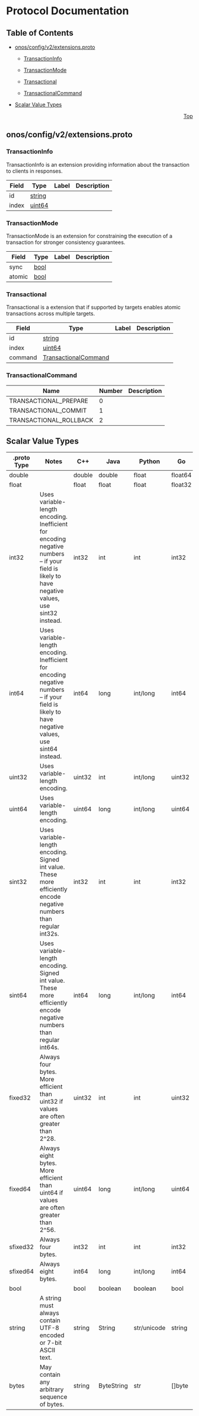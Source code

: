 # Protocol Documentation
<a name="top"></a>

## Table of Contents

- [onos/config/v2/extensions.proto](#onos/config/v2/extensions.proto)
    - [TransactionInfo](#onos.config.v2.TransactionInfo)
    - [TransactionMode](#onos.config.v2.TransactionMode)
    - [Transactional](#onos.config.v2.Transactional)
  
    - [TransactionalCommand](#onos.config.v2.TransactionalCommand)
  
- [Scalar Value Types](#scalar-value-types)



<a name="onos/config/v2/extensions.proto"></a>
<p align="right"><a href="#top">Top</a></p>

## onos/config/v2/extensions.proto



<a name="onos.config.v2.TransactionInfo"></a>

### TransactionInfo
TransactionInfo is an extension providing information about the transaction
to clients in responses.


| Field | Type | Label | Description |
| ----- | ---- | ----- | ----------- |
| id | [string](#string) |  |  |
| index | [uint64](#uint64) |  |  |






<a name="onos.config.v2.TransactionMode"></a>

### TransactionMode
TransactionMode is an extension for constraining the execution of a transaction for
stronger consistency guarantees.


| Field | Type | Label | Description |
| ----- | ---- | ----- | ----------- |
| sync | [bool](#bool) |  |  |
| atomic | [bool](#bool) |  |  |






<a name="onos.config.v2.Transactional"></a>

### Transactional
Transactional is a extension that if supported by targets enables atomic
transactions across multiple targets.


| Field | Type | Label | Description |
| ----- | ---- | ----- | ----------- |
| id | [string](#string) |  |  |
| index | [uint64](#uint64) |  |  |
| command | [TransactionalCommand](#onos.config.v2.TransactionalCommand) |  |  |





 


<a name="onos.config.v2.TransactionalCommand"></a>

### TransactionalCommand


| Name | Number | Description |
| ---- | ------ | ----------- |
| TRANSACTIONAL_PREPARE | 0 |  |
| TRANSACTIONAL_COMMIT | 1 |  |
| TRANSACTIONAL_ROLLBACK | 2 |  |


 

 

 



## Scalar Value Types

| .proto Type | Notes | C++ | Java | Python | Go | C# | PHP | Ruby |
| ----------- | ----- | --- | ---- | ------ | -- | -- | --- | ---- |
| <a name="double" /> double |  | double | double | float | float64 | double | float | Float |
| <a name="float" /> float |  | float | float | float | float32 | float | float | Float |
| <a name="int32" /> int32 | Uses variable-length encoding. Inefficient for encoding negative numbers – if your field is likely to have negative values, use sint32 instead. | int32 | int | int | int32 | int | integer | Bignum or Fixnum (as required) |
| <a name="int64" /> int64 | Uses variable-length encoding. Inefficient for encoding negative numbers – if your field is likely to have negative values, use sint64 instead. | int64 | long | int/long | int64 | long | integer/string | Bignum |
| <a name="uint32" /> uint32 | Uses variable-length encoding. | uint32 | int | int/long | uint32 | uint | integer | Bignum or Fixnum (as required) |
| <a name="uint64" /> uint64 | Uses variable-length encoding. | uint64 | long | int/long | uint64 | ulong | integer/string | Bignum or Fixnum (as required) |
| <a name="sint32" /> sint32 | Uses variable-length encoding. Signed int value. These more efficiently encode negative numbers than regular int32s. | int32 | int | int | int32 | int | integer | Bignum or Fixnum (as required) |
| <a name="sint64" /> sint64 | Uses variable-length encoding. Signed int value. These more efficiently encode negative numbers than regular int64s. | int64 | long | int/long | int64 | long | integer/string | Bignum |
| <a name="fixed32" /> fixed32 | Always four bytes. More efficient than uint32 if values are often greater than 2^28. | uint32 | int | int | uint32 | uint | integer | Bignum or Fixnum (as required) |
| <a name="fixed64" /> fixed64 | Always eight bytes. More efficient than uint64 if values are often greater than 2^56. | uint64 | long | int/long | uint64 | ulong | integer/string | Bignum |
| <a name="sfixed32" /> sfixed32 | Always four bytes. | int32 | int | int | int32 | int | integer | Bignum or Fixnum (as required) |
| <a name="sfixed64" /> sfixed64 | Always eight bytes. | int64 | long | int/long | int64 | long | integer/string | Bignum |
| <a name="bool" /> bool |  | bool | boolean | boolean | bool | bool | boolean | TrueClass/FalseClass |
| <a name="string" /> string | A string must always contain UTF-8 encoded or 7-bit ASCII text. | string | String | str/unicode | string | string | string | String (UTF-8) |
| <a name="bytes" /> bytes | May contain any arbitrary sequence of bytes. | string | ByteString | str | []byte | ByteString | string | String (ASCII-8BIT) |

